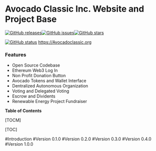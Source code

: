 # Avocado Classic Inc. Website and Project Base

[![GitHub releases](https://img.shields.io/badge/release%20ver-0.0.2-green.svg)](https://github.com/AvocadoClassic/AvocadoClassic.github.io/releases)[![GitHub issues](https://img.shields.io/github/issues/AvocadoClassic/AvocadoClassic.github.io.svg)](https://github.com/AvocadoClassic/AvocadoClassic.github.io/issues)[![GitHub stars](https://img.shields.io/github/stars/AvocadoClassic/AvocadoClassic.github.io.svg)](https://github.com/AvocadoClassic/AvocadoClassic.github.io/stargazers)

[![GitHub status](https://img.shields.io/badge/status-live-green.svg)](https://avocadoclassic.org) https://Avocadoclassic.org

### Features
- Open Source Codebase
- Ethereum Web3 Log In
- Non Profit Donation Button
- Avocado Tokens and Wallet Interface
- Dentralized Autonomous Organization
- Voting and Delegated Voting
- Escrow and Dividents
- Renewable Energy Project Fundraiser

**Table of Contents**

[TOCM]

[TOC]

#Introduction
#Version 0.1.0
#Version 0.2.0
#Version 0.3.0
#Version 0.4.0
#Version 1.0.0

























